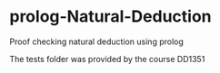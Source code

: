 # prolog-Natural-Deduction
Proof checking natural deduction using prolog 

The tests folder was provided by the course DD1351
